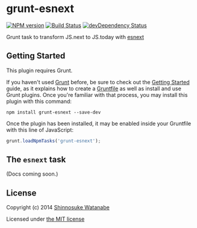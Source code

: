 # grunt-esnext

[![NPM version](https://badge.fury.io/js/grunt-esnext.svg)](http://badge.fury.io/js/grunt-esnext)
[![Build Status](https://travis-ci.org/shinnn/grunt-esnext.svg?branch=master)](https://travis-ci.org/shinnn/grunt-esnext)
[![devDependency Status](https://david-dm.org/shinnn/grunt-esnext/dev-status.svg)](https://david-dm.org/shinnn/grunt-esnext#info=devDependencies)

Grunt task to transform JS.next to JS.today with [esnext](https://github.com/square/esnext)

## Getting Started

This plugin requires Grunt.

If you haven't used [Grunt](http://gruntjs.com/) before, be sure to check out the [Getting Started](http://gruntjs.com/getting-started) guide, as it explains how to create a [Gruntfile](http://gruntjs.com/sample-gruntfile) as well as install and use Grunt plugins. Once you're familiar with that process, you may install this plugin with this command:

```shell
npm install grunt-esnext --save-dev
```

Once the plugin has been installed, it may be enabled inside your Gruntfile with this line of JavaScript:

```javascript
grunt.loadNpmTasks('grunt-esnext');
```

## The `esnext` task

(Docs coming soon.)

## License

Copyright (c) 2014 [Shinnosuke Watanabe](https://github.com/shinnn)

Licensed under [the MIT license](./LICENSE)
